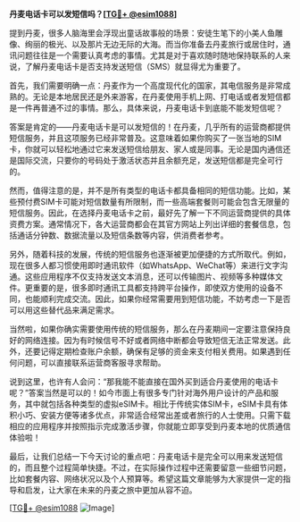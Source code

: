 **丹麦电话卡可以发短信吗？[[TG💪+ @esim1088](https://t.me/s/esim1088)]**

提到丹麦，很多人脑海里会浮现出童话故事般的场景：安徒生笔下的小美人鱼雕像、绚丽的极光、以及那片无边无际的大海。而当你准备去丹麦旅行或居住时，通讯问题往往是一个需要认真考虑的事情。尤其是对于喜欢随时随地保持联系的人来说，了解丹麦电话卡是否支持发送短信（SMS）就显得尤为重要了。

首先，我们需要明确一点：丹麦作为一个高度现代化的国家，其电信服务是非常成熟的。无论是本地居民还是外来游客，在丹麦使用手机上网、打电话或者发短信都是一件再普通不过的事情。那么，具体来说，丹麦电话卡到底能不能发短信呢？

答案是肯定的——丹麦电话卡是可以发短信的！在丹麦，几乎所有的运营商都提供短信服务，并且这项服务已经非常普及。这意味着如果你购买了一张当地的SIM卡，你就可以轻松地通过它来发送短信给朋友、家人或是同事。无论是国内通信还是国际交流，只要你的号码处于激活状态并且余额充足，发送短信都是完全可行的。

然而，值得注意的是，并不是所有类型的电话卡都具备相同的短信功能。比如，某些预付费SIM卡可能对短信数量有所限制，而一些高端套餐则可能会包含无限量的短信服务。因此，在选择丹麦电话卡之前，最好先了解一下不同运营商提供的具体资费方案。通常情况下，各大运营商都会在其官方网站上列出详细的套餐信息，包括通话分钟数、数据流量以及短信条数等内容，供消费者参考。

另外，随着科技的发展，传统的短信服务也逐渐被更加便捷的方式所取代。例如，现在很多人都习惯使用即时通讯软件（如WhatsApp、WeChat等）来进行文字沟通。这些应用程序不仅支持发送文本消息，还可以传输图片、视频等多种媒体文件。更重要的是，很多即时通讯工具都支持跨平台操作，即使双方使用的设备不同，也能顺利完成交流。因此，如果你经常需要用到短信功能，不妨考虑一下是否可以用这些替代品来满足需求。

当然啦，如果你确实需要使用传统的短信服务，那么在丹麦期间一定要注意保持良好的网络连接。因为有时候信号不好或者网络中断都会导致短信无法正常发送。此外，还要记得定期检查账户余额，确保有足够的资金来支付相关费用。如果遇到任何问题，可以直接联系运营商客服寻求帮助。

说到这里，也许有人会问：“那我能不能直接在国外买到适合丹麦使用的电话卡呢？”答案当然是可以的！如今市面上有很多专门针对海外用户设计的产品和服务，其中就包括各种类型的虚拟eSIM卡。相比于传统实体SIM卡，eSIM卡具有体积小巧、安装方便等诸多优点，非常适合经常出差或者旅行的人士使用。只需下载相应的应用程序并按照指示完成激活步骤，你就能立即享受到丹麦本地的优质通信体验啦！

最后，让我们总结一下今天讨论的重点吧：丹麦电话卡是完全可以用来发送短信的，而且整个过程简单快捷。不过，在实际操作过程中还需要留意一些细节问题，比如套餐内容、网络状况以及个人预算等。希望这篇文章能够为大家提供一定的指导和启发，让大家在未来的丹麦之旅中更加从容不迫。

[[TG💪+ @esim1088](https://t.me/s/esim1088) ![Image](https://i.postimg.cc/4NQfJmqS/Snipaste-2025-05-13-00-14-12.png)]